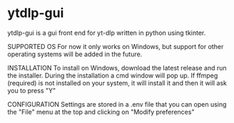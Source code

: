 # ytdlp-gui
ytdlp-gui is a gui front end for yt-dlp written in python using tkinter.

SUPPORTED OS
For now it only works on Windows, but support for other operating systems will be added in the future.

INSTALLATION
To install on Windows, download the latest release and run the installer.
During the installation a cmd window will pop up. If ffmpeg (required) is not installed on your system, it will install it and then it will ask you to press "Y"

CONFIGURATION
Settings are stored in a .env file that you can open using the "File" menu at the top and clicking on "Modify preferences"

